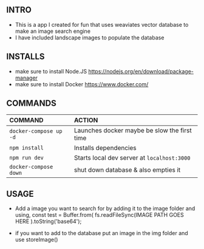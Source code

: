 ## INTRO

- This is a app I created for fun that uses weaviates vector database to make an image search engine
- I have included landscape images to populate the database

## INSTALLS

- make sure to install Node.JS https://nodejs.org/en/download/package-manager
- make sure to install Docker https://www.docker.com/

## COMMANDS

| COMMAND                | ACTION                                       |
| :--------------------- | :------------------------------------------- |
| `docker-compose up -d` | Launches docker maybe be slow the first time |
| `npm install`          | Installs dependencies                        |
| `npm run dev`          | Starts local dev server at `localhost:3000`  |
| `docker-compose down`  | shut down database & also empties it         |

## USAGE

- Add a image you want to search for by adding it to the image folder and using, const test = Buffer.from( fs.readFileSync(IMAGE PATH GOES HERE ).toString('base64');

- if you want to add to the database put an image in the img folder and use storeImage()

